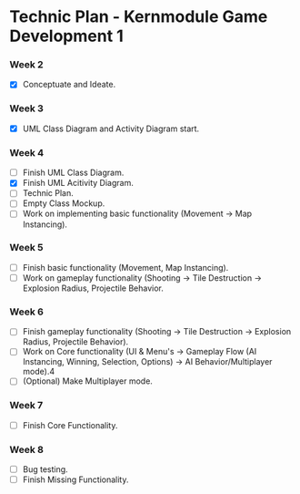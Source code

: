 # Technic Plan - Kernmodule Game Development 1
### Week 2
- [x] Conceptuate and Ideate.
### Week 3
- [x] UML Class Diagram and Activity Diagram start.
### Week 4
- [ ] Finish UML Class Diagram.
- [x] Finish UML Acitivity Diagram.
- [ ] Technic Plan.
- [ ] Empty Class Mockup.
- [ ] Work on implementing basic functionality (Movement -> Map Instancing).
### Week 5
- [ ] Finish basic functionality (Movement, Map Instancing).
- [ ] Work on gameplay functionality (Shooting -> Tile Destruction -> Explosion Radius, Projectile Behavior.
### Week 6
- [ ] Finish gameplay functionality (Shooting -> Tile Destruction -> Explosion Radius, Projectile Behavior).
- [ ] Work on Core functionality (UI & Menu's -> Gameplay Flow (AI Instancing, Winning, Selection, Options) -> AI Behavior/Multiplayer mode).4
- [ ] \(Optional) Make Multiplayer mode.
### Week 7
- [ ] Finish Core Functionality.

### Week 8
- [ ] Bug testing.
- [ ] Finish Missing Functionality.
